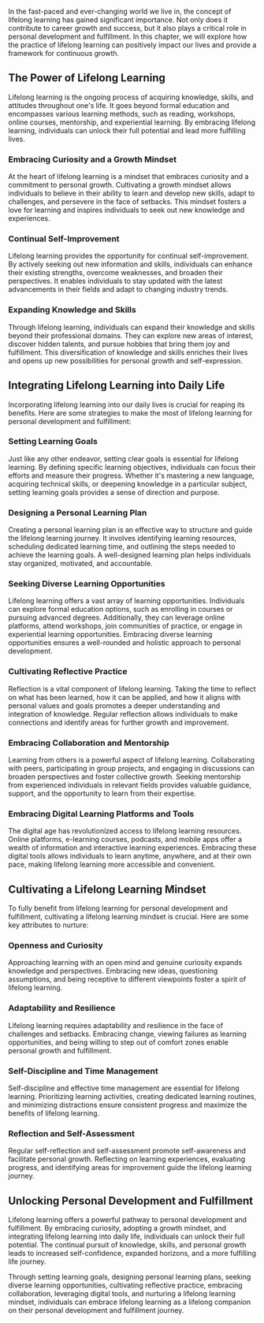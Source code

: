 
In the fast-paced and ever-changing world we live in, the concept of lifelong learning has gained significant importance. Not only does it contribute to career growth and success, but it also plays a critical role in personal development and fulfillment. In this chapter, we will explore how the practice of lifelong learning can positively impact our lives and provide a framework for continuous growth.

The Power of Lifelong Learning
------------------------------

Lifelong learning is the ongoing process of acquiring knowledge, skills, and attitudes throughout one's life. It goes beyond formal education and encompasses various learning methods, such as reading, workshops, online courses, mentorship, and experiential learning. By embracing lifelong learning, individuals can unlock their full potential and lead more fulfilling lives.

### Embracing Curiosity and a Growth Mindset

At the heart of lifelong learning is a mindset that embraces curiosity and a commitment to personal growth. Cultivating a growth mindset allows individuals to believe in their ability to learn and develop new skills, adapt to challenges, and persevere in the face of setbacks. This mindset fosters a love for learning and inspires individuals to seek out new knowledge and experiences.

### Continual Self-Improvement

Lifelong learning provides the opportunity for continual self-improvement. By actively seeking out new information and skills, individuals can enhance their existing strengths, overcome weaknesses, and broaden their perspectives. It enables individuals to stay updated with the latest advancements in their fields and adapt to changing industry trends.

### Expanding Knowledge and Skills

Through lifelong learning, individuals can expand their knowledge and skills beyond their professional domains. They can explore new areas of interest, discover hidden talents, and pursue hobbies that bring them joy and fulfillment. This diversification of knowledge and skills enriches their lives and opens up new possibilities for personal growth and self-expression.

Integrating Lifelong Learning into Daily Life
---------------------------------------------

Incorporating lifelong learning into our daily lives is crucial for reaping its benefits. Here are some strategies to make the most of lifelong learning for personal development and fulfillment:

### Setting Learning Goals

Just like any other endeavor, setting clear goals is essential for lifelong learning. By defining specific learning objectives, individuals can focus their efforts and measure their progress. Whether it's mastering a new language, acquiring technical skills, or deepening knowledge in a particular subject, setting learning goals provides a sense of direction and purpose.

### Designing a Personal Learning Plan

Creating a personal learning plan is an effective way to structure and guide the lifelong learning journey. It involves identifying learning resources, scheduling dedicated learning time, and outlining the steps needed to achieve the learning goals. A well-designed learning plan helps individuals stay organized, motivated, and accountable.

### Seeking Diverse Learning Opportunities

Lifelong learning offers a vast array of learning opportunities. Individuals can explore formal education options, such as enrolling in courses or pursuing advanced degrees. Additionally, they can leverage online platforms, attend workshops, join communities of practice, or engage in experiential learning opportunities. Embracing diverse learning opportunities ensures a well-rounded and holistic approach to personal development.

### Cultivating Reflective Practice

Reflection is a vital component of lifelong learning. Taking the time to reflect on what has been learned, how it can be applied, and how it aligns with personal values and goals promotes a deeper understanding and integration of knowledge. Regular reflection allows individuals to make connections and identify areas for further growth and improvement.

### Embracing Collaboration and Mentorship

Learning from others is a powerful aspect of lifelong learning. Collaborating with peers, participating in group projects, and engaging in discussions can broaden perspectives and foster collective growth. Seeking mentorship from experienced individuals in relevant fields provides valuable guidance, support, and the opportunity to learn from their expertise.

### Embracing Digital Learning Platforms and Tools

The digital age has revolutionized access to lifelong learning resources. Online platforms, e-learning courses, podcasts, and mobile apps offer a wealth of information and interactive learning experiences. Embracing these digital tools allows individuals to learn anytime, anywhere, and at their own pace, making lifelong learning more accessible and convenient.

Cultivating a Lifelong Learning Mindset
---------------------------------------

To fully benefit from lifelong learning for personal development and fulfillment, cultivating a lifelong learning mindset is crucial. Here are some key attributes to nurture:

### Openness and Curiosity

Approaching learning with an open mind and genuine curiosity expands knowledge and perspectives. Embracing new ideas, questioning assumptions, and being receptive to different viewpoints foster a spirit of lifelong learning.

### Adaptability and Resilience

Lifelong learning requires adaptability and resilience in the face of challenges and setbacks. Embracing change, viewing failures as learning opportunities, and being willing to step out of comfort zones enable personal growth and fulfillment.

### Self-Discipline and Time Management

Self-discipline and effective time management are essential for lifelong learning. Prioritizing learning activities, creating dedicated learning routines, and minimizing distractions ensure consistent progress and maximize the benefits of lifelong learning.

### Reflection and Self-Assessment

Regular self-reflection and self-assessment promote self-awareness and facilitate personal growth. Reflecting on learning experiences, evaluating progress, and identifying areas for improvement guide the lifelong learning journey.

Unlocking Personal Development and Fulfillment
----------------------------------------------

Lifelong learning offers a powerful pathway to personal development and fulfillment. By embracing curiosity, adopting a growth mindset, and integrating lifelong learning into daily life, individuals can unlock their full potential. The continual pursuit of knowledge, skills, and personal growth leads to increased self-confidence, expanded horizons, and a more fulfilling life journey.

Through setting learning goals, designing personal learning plans, seeking diverse learning opportunities, cultivating reflective practice, embracing collaboration, leveraging digital tools, and nurturing a lifelong learning mindset, individuals can embrace lifelong learning as a lifelong companion on their personal development and fulfillment journey.
